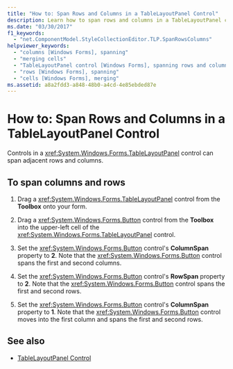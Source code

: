 ```yaml
---
title: "How to: Span Rows and Columns in a TableLayoutPanel Control"
description: Learn how to span rows and columns in a TableLayoutPanel control in Windows Forms via this 5-step procedure.
ms.date: "03/30/2017"
f1_keywords:
  - "net.ComponentModel.StyleCollectionEditor.TLP.SpanRowsColumns"
helpviewer_keywords:
  - "columns [Windows Forms], spanning"
  - "merging cells"
  - "TableLayoutPanel control [Windows Forms], spanning rows and columns"
  - "rows [Windows Forms], spanning"
  - "cells [Windows Forms], merging"
ms.assetid: a8a2fdd3-a848-48b0-a4cd-4e85ebded87e
---
```

# How to: Span Rows and Columns in a TableLayoutPanel Control
Controls in a <xref:System.Windows.Forms.TableLayoutPanel> control can span adjacent rows and columns.

## To span columns and rows

1. Drag a <xref:System.Windows.Forms.TableLayoutPanel> control from the **Toolbox** onto your form.

2. Drag a <xref:System.Windows.Forms.Button> control from the **Toolbox** into the upper-left cell of the <xref:System.Windows.Forms.TableLayoutPanel> control.

3. Set the <xref:System.Windows.Forms.Button> control's **ColumnSpan** property to **2**. Note that the <xref:System.Windows.Forms.Button> control spans the first and second columns.

4. Set the <xref:System.Windows.Forms.Button> control's **RowSpan** property to **2**. Note that the <xref:System.Windows.Forms.Button> control spans the first and second rows.

5. Set the <xref:System.Windows.Forms.Button> control's **ColumnSpan** property to **1**. Note that the <xref:System.Windows.Forms.Button> control moves into the first column and spans the first and second rows.

## See also

- [TableLayoutPanel Control](tablelayoutpanel-control-windows-forms.md)
